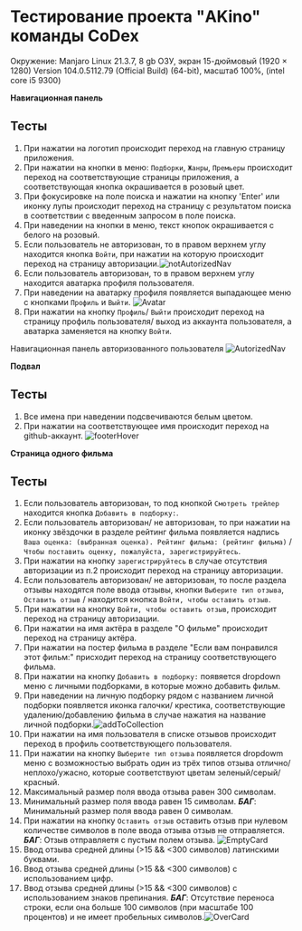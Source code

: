 # Тестирование проекта "AKino" команды CoDex

Окружение:
Manjaro Linux 21.3.7, 8 gb ОЗУ, экран 15-дюймовый (1920 × 1280) Version 104.0.5112.79 (Official Build) (64-bit), масштаб 100%, (intel core i5 9300)

**Навигационная панель**
## Тесты
1. При нажатии на логотип происходит переход на главную страницу приложения.
2. При нажатии на кнопки в меню: `Подборки`, `Жанры`, `Премьеры` происходит переход на соответствующие страницы приложения, а соответствующая кнопка окрашивается в розовый цвет.
3. При фокусировке на поле поиска и нажатии на кнопку 'Enter' или иконку лупы происходит переход на страницу с результатом поиска в соответствии с введенным запросом в поле поиска.
4. При наведении на кнопки в меню, текст кнопок окрашивается с белого на розовый.
5. Если пользователь не авторизован, то в правом верхнем углу находится кнопка `Войти`, при нажатии на которую происходит переход на страницу авторизации.![notAutorizedNav](https://user-images.githubusercontent.com/29610387/191066711-722e16de-72b4-427a-91a6-db4499b836a5.png)
6. Если пользователь авторизован, то в правом верхнем углу находится аватарка профиля пользователя.
7. При наведении на аватарку профиля появляется выпадающее меню с кнопками `Профиль` и `Выйти`.
![Avatar](https://user-images.githubusercontent.com/29610387/191066768-af2cace1-714a-4ebc-bbd8-27a0f81d04e1.png)
8. При нажатии на кнопку `Профиль`/ `Выйти` происходит переход на страницу профиль пользователя/ выход из аккаунта пользователя, а аватарка заменяется на кнопку `Войти`.

Навигационная панель авторизованного пользователя ![AutorizedNav](https://user-images.githubusercontent.com/29610387/191066732-5b850177-bd10-4837-8e1d-ca1cf4d21eca.png)

**Подвал**
## Тесты
1. Все имена при наведении подсвечиваются белым цветом.
2. При нажатии на соответствующее имя происходит переход на github-аккаунт.
![footerHover](https://user-images.githubusercontent.com/29610387/191067664-b4cd58a2-7a8a-4404-a0c8-0350b1be2fa1.png)

**Страница одного фильма**
## Тесты
1. Если пользователь авторизован, то под кнопкой `Смотреть трейлер` находится кнопка `Добавить в подборку:`.
2. Если пользователь авторизован/ не авторизован, то при нажатии на иконку звёздочки в разделе рейтинг фильма появляется надпись `Ваша оценка: (выбранная оценка). Рейтинг фильма: (рейтинг фильма)` /  `Чтобы поставить оценку, пожалуйста, зарегистрируйтесь`.
3. При нажатии на кнопку `зарегистрируйтесь` в случае отсутствия авторизации из п.2 происходит переход на страницу авторизации.
4. Если пользователь авторизован/ не авторизован, то после раздела отзывы находятся поле ввода отзывы, кнопки `Выберите тип отзыва`, `Оставить отзыв` / находится кнопка `Войти, чтобы оставить отзыв`.
5. При нажатии на кнопку `Войти, чтобы оставить отзыв`, происходит переход на страницу авторизации.
6. При нажатии на имя актёра в разделе "О фильме" происходит переход на страницу актёра.
7. При нажатии на постер фильма в разделе "Если вам понравился этот фильм:" присходит переход на страницу соответствующего фильма.
8. При нажатии на кнопку `Добавить в подборку:` появяется dropdown меню с личными подборками, в которые можно добавить фильм.
9. При наведении на личную подборку рядом с названием личной подборки появляется иконка галочки/ крестика, соответствующие удалению/добавлению фильма в случае нажатия на название личной подборки.![addToCollection](https://user-images.githubusercontent.com/29610387/191067440-e9f8ce3d-3031-437f-89b1-412a1bb0afbe.png)
10. При нажатии на имя пользователя в списке отзывов происходит переход в профиль соответствующего пользователя.
11. При нажатии на кнопку `Выберите тип отзыва` появляется dropdowm меню с возможностью выбрать один из трёх типов отзыва отлично/неплохо/ужасно, которые соответствуют цветам зеленый/серый/красный.
12. Максимальный размер поля ввода отзыва равен 300 символам.
13. Минимальный размер поля ввода равен 15 символам.
**_БАГ_**: Минимальный размер поля ввода равен 0 символам.
14. При нажатии на кнопку  `Оставить отзыв` оставить отзыв при нулевом количестве символов в поле ввода отзыва отзыв не отправляется.
**_БАГ_**: Отзыв отправляетя с пустым полем отзыва.
![EmptyCard](https://user-images.githubusercontent.com/29610387/191066742-135cc144-1c94-444f-9195-d119cc6cd6e7.png)
15. Ввод отзыва средней длины (>15 && <300 символов) латинскими буквами.
16. Ввод отзыва средней длины (>15 && <300 символов) с использованием цифр.
17. Ввод отзыва средней длины (>15 && <300 символов) с использованием знаков препинания.
**_БАГ_**: Отсутствие переноса строки, если она больше 100 символов (при масштабе 100 процентов) и не имеет пробельных символов.![OverCard](https://user-images.githubusercontent.com/29610387/191066753-e2899281-d0bd-459b-8b70-62544852fb26.png)











